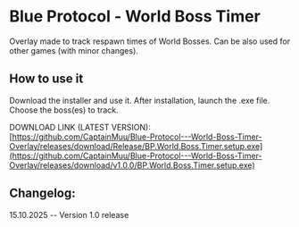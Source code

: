 # Blue Protocol - World Boss Timer
Overlay made to track respawn times of World Bosses. Can be also used for other games (with minor changes). 

## How to use it
Download the installer and use it. After installation, launch the .exe file. Choose the boss(es) to track. 



DOWNLOAD LINK (LATEST VERSION): [https://github.com/CaptainMuu/Blue-Protocol---World-Boss-Timer-Overlay/releases/download/Release/BP.World.Boss.Timer.setup.exe](https://github.com/CaptainMuu/Blue-Protocol---World-Boss-Timer-Overlay/releases/download/v1.0.0/BP.World.Boss.Timer.setup.exe)


## Changelog:
15.10.2025 -- Version 1.0 release
